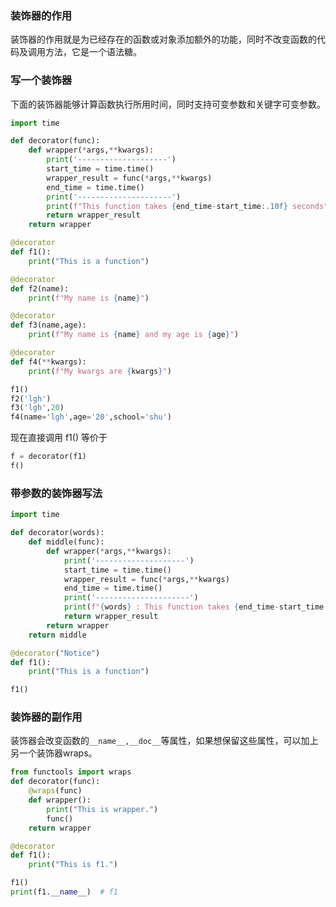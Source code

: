 ### 装饰器的作用
装饰器的作用就是为已经存在的函数或对象添加额外的功能，同时不改变函数的代码及调用方法，它是一个语法糖。
### 写一个装饰器
下面的装饰器能够计算函数执行所用时间，同时支持可变参数和关键字可变参数。
```python
import time

def decorator(func):
    def wrapper(*args,**kwargs):
        print('--------------------')
        start_time = time.time()
        wrapper_result = func(*args,**kwargs)
        end_time = time.time()
        print('---------------------')
        print(f"This function takes {end_time-start_time:.10f} seconds")
        return wrapper_result
    return wrapper

@decorator
def f1():
    print("This is a function")

@decorator
def f2(name):
    print(f"My name is {name}")

@decorator
def f3(name,age):
    print(f"My name is {name} and my age is {age}")

@decorator
def f4(**kwargs):
    print(f"My kwargs are {kwargs}")

f1()
f2('lgh')
f3('lgh',20)
f4(name='lgh',age='20',school='shu')
```

现在直接调用 f1() 等价于

```python
f = decorator(f1)
f()
```

### 带参数的装饰器写法

```python
import time

def decorator(words):
    def middle(func):
        def wrapper(*args,**kwargs):
            print('--------------------')
            start_time = time.time()
            wrapper_result = func(*args,**kwargs)
            end_time = time.time()
            print('---------------------')
            print(f"{words} : This function takes {end_time-start_time:.10f} seconds")
            return wrapper_result
        return wrapper
    return middle

@decorator("Notice")
def f1():
    print("This is a function")

f1()
```

### 装饰器的副作用

装饰器会改变函数的`__name__,__doc__`等属性，如果想保留这些属性，可以加上另一个装饰器wraps。

```python
from functools import wraps
def decorator(func):
    @wraps(func)
    def wrapper():
        print("This is wrapper.")
        func()
    return wrapper

@decorator
def f1():
    print("This is f1.")

f1()
print(f1.__name__)  # f1
```

